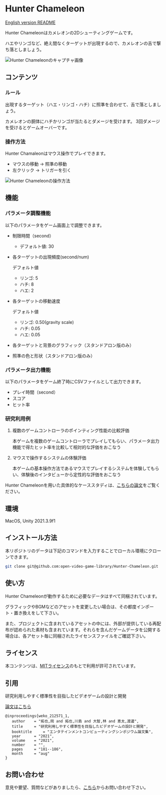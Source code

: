 # Hunter Chameleon

[English version README](https://github.com/open-video-game-library/HunterChameleon/blob/main/README.md)

Hunter Chameleonはカメレオンの2Dシューティングゲームです。

ハエやリンゴなど、絶え間なくターゲットが出現するので、カメレオンの舌で撃ち落としましょう。

![Hunter Chameleonのキャプチャ画像](https://user-images.githubusercontent.com/52689532/222994483-b0638233-ecbb-4c2f-811d-4c572933444f.png)


## コンテンツ

### ルール

出現するターゲット（ハエ・リンゴ・ハチ）に照準を合わせて、舌で落としましょう。

カメレオンの胴体にハチかリンゴが当たるとダメージを受けます。
3回ダメージを受けるとゲームオーバーです。

### 操作方法

Hunter Chamaleonはマウス操作でプレイできます。
- マウスの移動 → 照準の移動
- 左クリック → トリガーを引く

![Hunter Chameleonの操作方法](https://user-images.githubusercontent.com/52689532/196676762-4b561a4d-eacf-43a2-9de5-26b8e95a69aa.png)


## 機能

### パラメータ調整機能

以下のパラメータをゲーム画面上で調整できます。

- 制限時間（second）
   - デフォルト値: 30

- 各ターゲットの出現頻度(second/num)

   デフォルト値
   - リンゴ: 5
   - ハチ: 8
   - ハエ: 2

- 各ターゲットの移動速度

   デフォルト値
   - リンゴ: 0.50(gravity scale)
   - ハチ: 0.05
   - ハエ: 0.05

- 各ターゲットと背景のグラフィック（スタンドアロン版のみ）

- 照準の色と形状（スタンドアロン版のみ）


### パラメータ出力機能

以下のパラメータをゲーム終了時にCSVファイルとして出力できます。

- プレイ時間（second）
- スコア
- ヒット率

### 研究利用例

1. 複数のゲームコントローラのポインティング性能の比較評価

   本ゲームを複数のゲームコントローラでプレイしてもらい、パラメータ出力機能で得たヒット率を比較して相対的な評価をおこなう
   
2. マウスで操作するシステムの体験評価

   本ゲームの基本操作方法であるマウスでプレイするシステムを体験してもらい、体験後のインタビューから定性的な評価をおこなう
   
Hunter Chameleonを用いた具体的なケーススタディは、[こちらの論文](http://id.nii.ac.jp/1001/00214482/)をご覧ください。


## 環境

MacOS, Unity 2021.3.9f1


## インストール方法

本リポジトリのデータは下記のコマンドを入力することでローカル環境にクローンできます。

```bash
git clone git@github.com:open-video-game-library/Hunter-Chameleon.git
```


## 使い方

Hunter Chameleonが動作するために必要なデータはすべて同梱されています。

グラフィックやBGMなどのアセットを変更したい場合は、その都度インポート・置き換えをして下さい。

また、プロジェクトに含まれているアセットの中には、外部が提供している再配布が認められた素材も含まれています。それらを含んだゲームデータを公開する場合は、各アセット毎に同梱されたライセンスファイルをご確認下さい。


## ライセンス

本コンテンツは、[MITライセンス](https://github.com/open-video-game-library/Hunter-Chameleon/blob/main/LICENSE)のもとで利用が許可されています。


## 引用

研究利用しやすく標準性を目指したビデオゲームの設計と開発

[論文はこちら](http://id.nii.ac.jp/1001/00212465/)

```
@inproceedings{weko_212571_1,
   author	 = "拓也,岡 and 拓也,川島 and 大智,林 and 恵太,渡邊",
   title	 = "研究利用しやすく標準性を目指したビデオゲームの設計と開発",
   booktitle	 = "エンタテインメントコンピューティングシンポジウム論文集",
   year 	 = "2021",
   volume	 = "2021",
   number	 = "",
   pages	 = "181--186",
   month	 = "aug"
}
```


## お問い合わせ

意見や要望、質問などがありましたら、[こちら](https://open-video-game-library.github.io/info/contact/)からお問い合わせ下さい。
